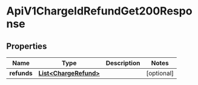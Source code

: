 

# ApiV1ChargeIdRefundGet200Response


## Properties

| Name | Type | Description | Notes |
|------------ | ------------- | ------------- | -------------|
|**refunds** | [**List&lt;ChargeRefund&gt;**](ChargeRefund.md) |  |  [optional] |



